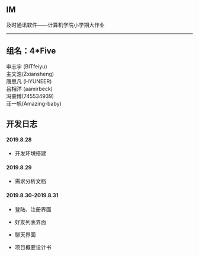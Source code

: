 ## IM

及时通讯软件——计算机学院小学期大作业

------
## 组名：4*Five
申志宇 (BITfeiyu)<br>
主文浩(Zxiansheng)<br>
唐思凡 (HYUNEER)<br>
吕相洋 (aamirbeck)<br>
冯蒙博(745534939)<br>
汪一帆(Amazing-baby)<br>

## 开发日志

#### 2019.8.28

- 开发环境搭建
#### 2019.8.29

- 需求分析文档
#### 2019.8.30-2019.8.31

- 登陆、注册界面

- 好友列表界面

- 聊天界面

- 项目概要设计书

  

